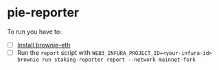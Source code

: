 # pie-reporter

To run you have to:

- [ ] [Install brownie-eth](https://eth-brownie.readthedocs.io/en/stable/install.html)
- [ ] Run the `report` script with `WEB3_INFURA_PROJECT_ID=<your-infura-id> brownie run staking-reporter report --network mainnet-fork`